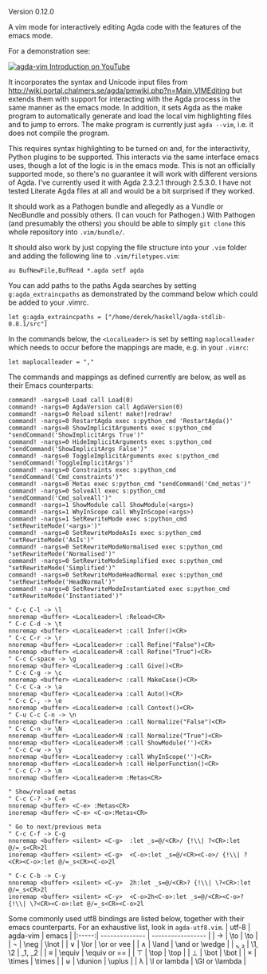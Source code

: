 Version 0.12.0

A vim mode for interactively editing Agda code with the features of the emacs mode.

For a demonstration see:

[![agda-vim Introduction on YouTube](http://img.youtube.com/vi/i7Btts-duZw/0.jpg)](https://www.youtube.com/watch?v=i7Btts-duZw)

It incorporates the syntax and Unicode input files from <http://wiki.portal.chalmers.se/agda/pmwiki.php?n=Main.VIMEditing>
but extends them with support for interacting with the Agda process in the same manner as the emacs mode.  In addition,
it sets Agda as the make program to automatically generate and load the local vim highlighting files and to jump
to errors.  The make program is currently just `agda --vim`, i.e. it does not compile the program.

This requires syntax highlighting to be turned on and, for the interactivity, Python plugins to be supported.  This
interacts via the same interface emacs uses, though a lot of the logic is in the emacs mode.  This is not an officially
supported mode, so there's no guarantee it will work with different versions of Agda.  I've currently used it with
Agda 2.3.2.1 through 2.5.3.0.  I have not tested Literate Agda files at all and would be a bit surprised if they worked.

It should work as a Pathogen bundle and allegedly as a Vundle or NeoBundle and possibly others.  (I can vouch for Pathogen.)
With Pathogen (and presumably the others) you should be able to simply `git clone` this whole repository into `.vim/bundle/`.

It should also work by just copying the file structure into your `.vim` folder and adding the following line to
`.vim/filetypes.vim`:

    au BufNewFile,BufRead *.agda setf agda

You can add paths to the paths Agda searches by setting `g:agda_extraincpaths` as demonstrated by the command below
which could be added to your .vimrc.

    let g:agda_extraincpaths = ["/home/derek/haskell/agda-stdlib-0.8.1/src"]

In the commands below, the `<LocalLeader>` is set by setting `maplocalleader` which needs to occur before the mappings
are made, e.g. in your `.vimrc`:

    let maplocalleader = ","

The commands and mappings as defined currently are below, as well as their Emacs counterparts:

    command! -nargs=0 Load call Load(0)
    command! -nargs=0 AgdaVersion call AgdaVersion(0)
    command! -nargs=0 Reload silent! make!|redraw!
    command! -nargs=0 RestartAgda exec s:python_cmd 'RestartAgda()'
    command! -nargs=0 ShowImplicitArguments exec s:python_cmd "sendCommand('ShowImplicitArgs True')"
    command! -nargs=0 HideImplicitArguments exec s:python_cmd "sendCommand('ShowImplicitArgs False')"
    command! -nargs=0 ToggleImplicitArguments exec s:python_cmd "sendCommand('ToggleImplicitArgs')"
    command! -nargs=0 Constraints exec s:python_cmd "sendCommand('Cmd_constraints')"
    command! -nargs=0 Metas exec s:python_cmd "sendCommand('Cmd_metas')"
    command! -nargs=0 SolveAll exec s:python_cmd "sendCommand('Cmd_solveAll')"
    command! -nargs=1 ShowModule call ShowModule(<args>)
    command! -nargs=1 WhyInScope call WhyInScope(<args>)
    command! -nargs=1 SetRewriteMode exec s:python_cmd "setRewriteMode('<args>')"
    command! -nargs=0 SetRewriteModeAsIs exec s:python_cmd "setRewriteMode('AsIs')"
    command! -nargs=0 SetRewriteModeNormalised exec s:python_cmd "setRewriteMode('Normalised')"
    command! -nargs=0 SetRewriteModeSimplified exec s:python_cmd "setRewriteMode('Simplified')"
    command! -nargs=0 SetRewriteModeHeadNormal exec s:python_cmd "setRewriteMode('HeadNormal')"
    command! -nargs=0 SetRewriteModeInstantiated exec s:python_cmd "setRewriteMode('Instantiated')"

    " C-c C-l -> \l
    nnoremap <buffer> <LocalLeader>l :Reload<CR>
    " C-c C-d -> \t
    nnoremap <buffer> <LocalLeader>t :call Infer()<CR>
    " C-c C-r -> \r
    nnoremap <buffer> <LocalLeader>r :call Refine("False")<CR>
    nnoremap <buffer> <LocalLeader>R :call Refine("True")<CR>
    " C-c C-space -> \g
    nnoremap <buffer> <LocalLeader>g :call Give()<CR>
    " C-c C-g -> \c
    nnoremap <buffer> <LocalLeader>c :call MakeCase()<CR>
    " C-c C-a -> \a
    nnoremap <buffer> <LocalLeader>a :call Auto()<CR>
    " C-c C-, -> \e
    nnoremap <buffer> <LocalLeader>e :call Context()<CR>
    " C-u C-c C-n -> \n
    nnoremap <buffer> <LocalLeader>n :call Normalize("False")<CR>
    " C-c C-n -> \N
    nnoremap <buffer> <LocalLeader>N :call Normalize("True")<CR>
    nnoremap <buffer> <LocalLeader>M :call ShowModule('')<CR>
    " C-c C-w -> \y
    nnoremap <buffer> <LocalLeader>y :call WhyInScope('')<CR>
    nnoremap <buffer> <LocalLeader>h :call HelperFunction()<CR>
    " C-c C-? -> \m
    nnoremap <buffer> <LocalLeader>m :Metas<CR>

    " Show/reload metas
    " C-c C-? -> C-e
    nnoremap <buffer> <C-e> :Metas<CR>
    inoremap <buffer> <C-e> <C-o>:Metas<CR>

    " Go to next/previous meta
    " C-c C-f -> C-g
    nnoremap <buffer> <silent> <C-g>  :let _s=@/<CR>/ {!\\| ?<CR>:let @/=_s<CR>2l
    inoremap <buffer> <silent> <C-g>  <C-o>:let _s=@/<CR><C-o>/ {!\\| ?<CR><C-o>:let @/=_s<CR><C-o>2l

    " C-c C-b -> C-y
    nnoremap <buffer> <silent> <C-y>  2h:let _s=@/<CR>? {!\\| \?<CR>:let @/=_s<CR>2l
    inoremap <buffer> <silent> <C-y>  <C-o>2h<C-o>:let _s=@/<CR><C-o>? {!\\| \?<CR><C-o>:let @/=_s<CR><C-o>2l

Some commonly used utf8 bindings are listed below, together with their emacs counterparts. For an exhaustive list,
look in `agda-utf8.vim`.
| utf-8 | agda-vim       | emacs             |
|:-----:| -------------- | ----------------- |
| →     | \to            | \to               |
| ¬     | \neg           | \lnot             |
| ∨     | \lor           | \or or vee        |
| ∧     | \land          | \and or \wedge    |
| ₁, ₂  | \1, \2         | \_1, \_2          |
| ≡     | \equiv         | \equiv or \==     |
| ⊤     | \top           | \top              |
| ⊥     | \bot           | \bot              |
| ×     | \times         | \times            |
| ⊎     | \dunion        | \uplus            |
| λ     | \l or lambda   | \Gl or \lambda    |
